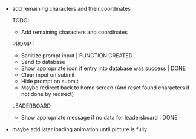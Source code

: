 - add remaining characters and their coordinates

  TODO:

  - Add remaining characters and coordinates

  PROMPT

  - Sanitize prompt input | FUNCTION CREATED
  - Send to database
  - Show appropriate icon if entry into database was success | DONE
  - Clear input on submit
  - Hide prompt on submit
  - Maybe redirect back to home screen (And reset found characters if not done by redirect)

  LEADERBOARD

  - Show appropriate message if no data for leadersboard | DONE

- maybe add later loading animation until picture is fully
